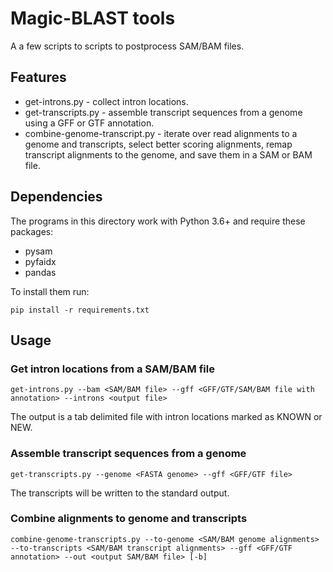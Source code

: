 Magic-BLAST tools
===

A a few scripts to scripts to postprocess SAM/BAM files.


Features
--------
* get-introns.py - collect intron locations.
* get-transcripts.py - assemble transcript sequences from a genome using a GFF or GTF annotation.
* combine-genome-transcript.py - iterate over read alignments to a genome and transcripts, select better scoring alignments, remap transcript alignments to the genome, and save them in a SAM or BAM file.


## Dependencies
The programs in this directory work with Python 3.6+ and require these packages:
* pysam
* pyfaidx
* pandas

To install them run:
```
pip install -r requirements.txt
```


Usage
-----

### Get intron locations from a SAM/BAM file
```
get-introns.py --bam <SAM/BAM file> --gff <GFF/GTF/SAM/BAM file with annotation> --introns <output file>
```

The output is a tab delimited file with intron locations marked as KNOWN or NEW.


### Assemble transcript sequences from a genome
```
get-transcripts.py --genome <FASTA genome> --gff <GFF/GTF file>
```
The transcripts will be written to the standard output.


### Combine alignments to genome and transcripts
```
combine-genome-transcripts.py --to-genome <SAM/BAM genome alignments> --to-transcripts <SAM/BAM transcript alignments> --gff <GFF/GTF annotation> --out <output SAM/BAM file> [-b]
```

